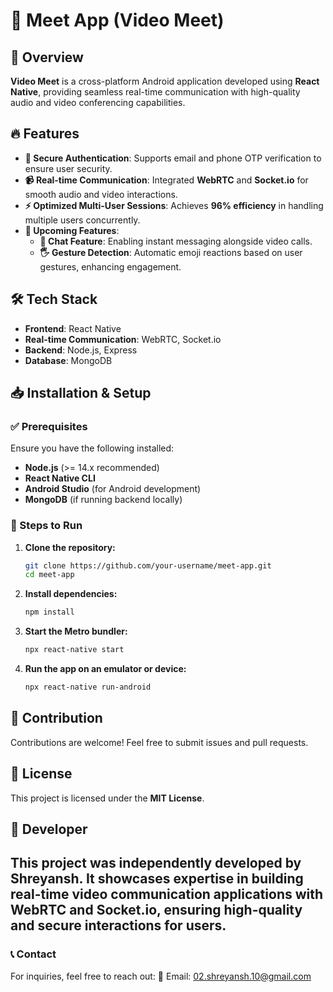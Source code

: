 # 🚀 Meet App (Video Meet)

## 📌 Overview
**Video Meet** is a cross-platform Android application developed using **React Native**, providing seamless real-time communication with high-quality audio and video conferencing capabilities. 

## 🔥 Features
- **🔐 Secure Authentication**: Supports email and phone OTP verification to ensure user security.
- **📹 Real-time Communication**: Integrated **WebRTC** and **Socket.io** for smooth audio and video interactions.
- **⚡ Optimized Multi-User Sessions**: Achieves **96% efficiency** in handling multiple users concurrently.
- **🚀 Upcoming Features**:
  - **💬 Chat Feature**: Enabling instant messaging alongside video calls.
  - **🖐 Gesture Detection**: Automatic emoji reactions based on user gestures, enhancing engagement.

## 🛠 Tech Stack
- **Frontend**: React Native
- **Real-time Communication**: WebRTC, Socket.io
- **Backend**: Node.js, Express
- **Database**: MongoDB

## 📥 Installation & Setup

### ✅ Prerequisites
Ensure you have the following installed:
- **Node.js** (>= 14.x recommended)
- **React Native CLI**
- **Android Studio** (for Android development)
- **MongoDB** (if running backend locally)

### 📌 Steps to Run
1. **Clone the repository:**
   ```sh
   git clone https://github.com/your-username/meet-app.git
   cd meet-app
   ```

2. **Install dependencies:**
   ```sh
   npm install
   ```

3. **Start the Metro bundler:**
   ```sh
   npx react-native start
   ```

4. **Run the app on an emulator or device:**
   ```sh
   npx react-native run-android
   ```



## 🤝 Contribution
Contributions are welcome! Feel free to submit issues and pull requests.

## 📜 License
This project is licensed under the **MIT License**.


## 👤 Developer
This project was independently developed by **Shreyansh**. It showcases expertise in building real-time video communication applications with **WebRTC** and **Socket.io**, ensuring high-quality and secure interactions for users.  
---
### 📞 Contact
For inquiries, feel free to reach out:
📧 Email: [02.shreyansh.10@gmail.com](mailto:02.shreyansh.10@gmail.com)

